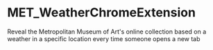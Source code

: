 # MET_WeatherChromeExtension
Reveal the Metropolitan Museum of Art's online collection based on a weather in a specific location every time someone opens a new tab
